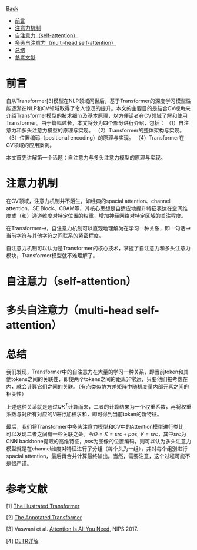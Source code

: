 [Back](../index.md)

- [前言](#前言)
- [注意力机制](#注意力机制)
- [自注意力（self-attention）](#自注意力self-attention)
- [多头自注意力（multi-head self-attention）](#多头自注意力multi-head-self-attention)
- [总结](#总结)
- [参考文献](#参考文献)

# 前言
自从Transformer[3]模型在NLP领域问世后，基于Transformer的深度学习模型性能逐渐在NLP和CV领域取得了令人惊叹的提升。本文的主要目的是结合CV视角来介绍Transformer模型的技术细节及基本原理，以方便读者在CV领域了解和使用Transformer。由于篇幅过长，本文将分为四个部分进行介绍，包括：
（1）自注意力和多头注意力模型的原理与实现。
（2）Transformer的整体架构与实现。
（3）位置编码（positional encoding）的原理与实现。
（4）Transformer在CV领域的应用案例。

本文首先讲解第一个话题：自注意力与多头注意力模型的原理与实现。

# 注意力机制
在CV领域，注意力机制并不陌生，如经典的spacial attention、channel attention、SE Block、CBAM等，其核心思想是自适应地提升特征表达在空间维度或（和）通道维度对特定位置的权重，增加神经网络对特定区域的关注程度。

在Transformer中，自注意力机制可以直观地理解为在学习一种关系，即一句话中当前字符与其他字符之间联系的紧密程度。

自注意力机制可以认为是Transformer的核心技术，掌握了自注意力和多头注意力模块，Transformer模型就不难理解了。

# 自注意力（self-attention）


# 多头自注意力（multi-head self-attention）
# 总结
我们发现，Transformer中的自注意力在大量的学习一种关系，即当前token和其他tokens之间的关联性，即使两个tokens之间的距离非常远，只要他们被考虑在内，就会计算它们之间的关联。（有点类似协方差矩阵中随机变量内部元素之间的相关性）

上述这种关系就是通过$QK^T$计算而来，二者的计算结果为一个权重系数，再将权重系数与对所有对应的$V$进行加权求和，即可得到当前token的新特征。

最后，我们将Transformer中多头注意力模型和CV中的Attention模型进行类比，可以发现二者之间有一些关联之处。令$Q=K=src+pos$, $V=src$，其中$src$为CNN backbone提取的高维特征，$pos$为图像的位置编码，则可以认为多头注意力模型就是在channel维度对特征进行了分组（每个头为一组），并对每个组别进行spacial attention，最后再合并计算最终输出。当然，需要注意，这个过程可能不是很严谨。


# 参考文献
[1] [The Illustrated Transformer](https://jalammar.github.io/illustrated-transformer/)

[2] [The Annotated Transformer](http://nlp.seas.harvard.edu/2018/04/03/attention.html)

[3] Vaswani et al. [Attention Is All You Need](https://arxiv.org/abs/1706.03762), NIPS 2017.

[4] [DETR详解](https://zhuanlan.zhihu.com/p/386579206)